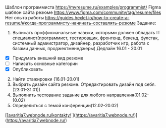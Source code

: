 Шаблон программиста https://myresume.ru/examples/programmist/ 
Figma шаблон сайта резюме https://www.figma.com/community/tag/resume/files  
Нет опыта работы https://guides.hexlet.io/how-to-create-a-resume/#когда-программисту-начинать-составлять-резюме 
Задание:
1. Выписать проффисианальные навыки, которыми должен обладать IT специалист(программист, тестировщик, фронтенд, бекенд, фулстак, системный адмиистратор, дизайнер, разработчик игр, работа с базами данных, проджектменеджеры) Дедлайн 16.01 - 20.01
  - [X] Придумать внешний вид резюме
  - [ ] Написать основные категории
  - [X] Опубликовать 
2. Найти стажировки (16.01-20.01)
3. Выбрать дизайн сайта резюме. Отредактировать дизайн под себя. (23.01-31.01))
4. Выполнить тестование задание для любого направления(01.02-10.02)
5. Определиться с темой конференции(12.02-20.02)

[[[avaritia7.webnode.ru/kontakty/](https://avaritia7.cms.webnode.ru/)
](https://avaritia7.webnode.ru/)](https://avaritia7.webnode.ru/)
